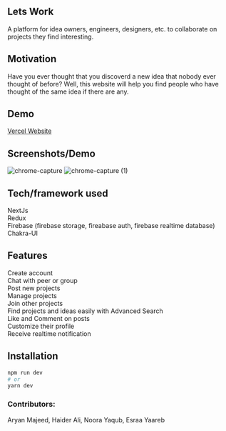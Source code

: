 ## Lets Work
A platform for idea owners, engineers, designers, etc. to collaborate on projects they find interesting.  

## Motivation
Have you ever thought that you discoverd a new idea that nobody ever thought of before? Well, this website will help you find people who have thought of the same idea if there are any.

## Demo

[Vercel Website](https://nextjs-flax-ten-79.vercel.app/)

## Screenshots/Demo

![chrome-capture](https://user-images.githubusercontent.com/58115075/143304263-c3c68dd1-8b15-4632-8b66-884e90e5666c.gif)
![chrome-capture (1)](https://user-images.githubusercontent.com/58115075/143304833-5026b479-ed84-4efd-86a5-6cf60e7c6fd4.gif)

## Tech/framework used
NextJs\
Redux\
Firebase (firebase storage, fireabase auth, firebase realtime database)\
Chakra-UI

## Features

Create account\
Chat with peer or group\
Post new projects \
Manage projects\
Join other projects\
Find projects and ideas easily with Advanced Search\
Like and Comment on posts\
Customize their profile\
Receive realtime notification



## Installation

```bash
npm run dev
# or
yarn dev
```

### Contributors:

Aryan Majeed, Haider Ali, Noora Yaqub, Esraa Yaareb
